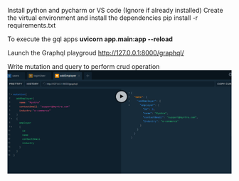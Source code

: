Install python and pycharm or VS code (Ignore if already installed)
Create the virtual environment and install the dependencies
pip install -r requirements.txt

To execute the gql apps
**uvicorn app.main:app --reload**

Launch the Graphql playgroud
http://127.0.0.1:8000/graphql/

Write mutation and query to perform crud operation
![img.png](img.png)
